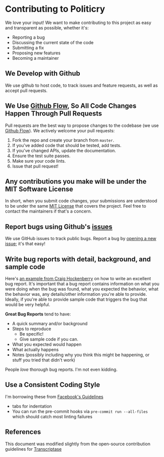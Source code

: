 # Contributing to Politicry
We love your input! We want to make contributing to this project as easy and transparent as possible, whether it's:

- Reporting a bug
- Discussing the current state of the code
- Submitting a fix
- Proposing new features
- Becoming a maintainer

## We Develop with Github
We use github to host code, to track issues and feature requests, as well as accept pull requests.

## We Use [Github Flow](https://guides.github.com/introduction/flow/index.html), So All Code Changes Happen Through Pull Requests
Pull requests are the best way to propose changes to the codebase (we use [Github Flow](https://guides.github.com/introduction/flow/index.html)). We actively welcome your pull requests:

1. Fork the repo and create your branch from `master`.
2. If you've added code that should be tested, add tests.
3. If you've changed APIs, update the documentation.
4. Ensure the test suite passes.
5. Make sure your code lints.
6. Issue that pull request!

## Any contributions you make will be under the MIT Software License
In short, when you submit code changes, your submissions are understood to be under the same [MIT License](http://choosealicense.com/licenses/mit/) that covers the project. Feel free to contact the maintainers if that's a concern.

## Report bugs using Github's [issues](https://github.com/se310-t6/politicry/issues)
We use GitHub issues to track public bugs. Report a bug by [opening a new issue](); it's that easy!

## Write bug reports with detail, background, and sample code
Here's [an example from Craig Hockenberry](http://www.openradar.me/11905408) on how to write an excellent bug report. It's important that a bug report contains information on what you were doing when the bug was found,
what you expected the behavior, what the behavior was, any details/other information you're able to provide. Ideally, if you're able to provide sample code that triggers the bug that would be very helpful.

**Great Bug Reports** tend to have:

- A quick summary and/or background
- Steps to reproduce
  - Be specific!
  - Give sample code if you can.
- What you expected would happen
- What actually happens
- Notes (possibly including why you think this might be happening, or stuff you tried that didn't work)

People *love* thorough bug reports. I'm not even kidding.

## Use a Consistent Coding Style
I'm borrowing these from [Facebook's Guidelines](https://github.com/facebook/draft-js/blob/a9316a723f9e918afde44dea68b5f9f39b7d9b00/CONTRIBUTING.md)

* tabs for indentation
* You can run the pre-commit hooks via `pre-commit run --all-files` which should catch most linting failures

## References
This document was modified slightly from the open-source contribution guidelines for [Transcriptase](https://gist.github.com/briandk/3d2e8b3ec8daf5a27a62)